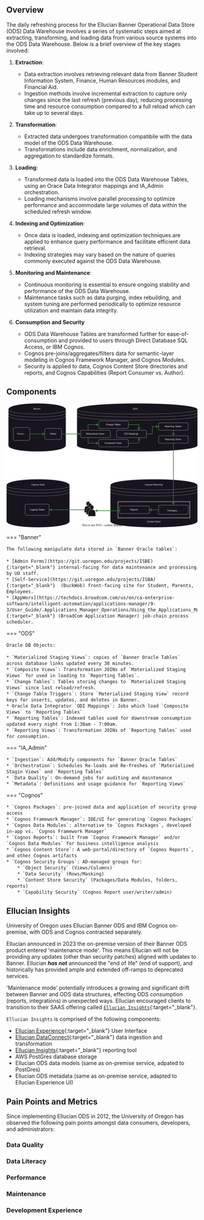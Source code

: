 ## Overview

The daily refreshing process for the Ellucian Banner Operational Data Store (ODS) Data Warehouse involves a series of systematic steps aimed at extracting, transforming, and loading data from various source systems into the ODS Data Warehouse. Below is a brief overview of the key stages involved:

1. **Extraction**:
     - Data extraction involves retrieving relevant data from Banner Student Information System, Finance, Human Resources modules, and Financial Aid.
     - Ingestion methods involve incremental extraction to capture only changes since the last refresh (previous day), reducing processing time and resource consumption compared to a full reload which can take up to several days.

2. **Transformation**:
     - Extracted data undergoes transformation compatibile with the data model of the ODS Data Warehouse.
     - Transformations include data enrichment, normalization, and aggregation to standardize formats.

3. **Loading**:
     - Transformed data is loaded into the ODS Data Warehouse Tables, using an Orace Data Integrator mappings and IA_Admin orchestration.
     - Loading mechanisms involve parallel processing to optimize performance and accommodate large volumes of data within the scheduled refresh window.

4. **Indexing and Optimization**:
     - Once data is loaded, indexing and optimization techniques are applied to enhance query performance and facilitate efficient data retrieval.
     - Indexing strategies may vary based on the nature of queries commonly executed against the ODS Data Warehouse.

5. **Monitoring and Maintenance**:
     - Continuous monitoring is essential to ensure ongoing stability and performance of the ODS Data Warehouse.
     - Maintenance tasks such as data purging, index rebuilding, and system tuning are performed periodically to optimize resource utilization and maintain data integrity.

6. **Consumption and Security**
     - ODS Data Warehouse Tables are transformed further for ease-of-consumption and provided to users through Direct Database SQL Access, or IBM Cognos.
     - Cognos pre-joins/aggregates/filters data for semantic-layer modeling in Cognos Framework Manager, and Cognos Modules.
     - Security is applied to data, Cognos Content Store directories and reports, and Cognos Capabilities (Report Consumer vs. Author).

## Components

![ODS](./ods_overview.svg "ODS")

=== "Banner"
    
    The following manipulate data stored in `Banner Oracle tables`:

    * [Admin Forms](https://git.uoregon.edu/projects/ISBE){:target="_blank"} internal-facing for data maintenance and processing by UO staff.
    * [Self-Service](https://git.uoregon.edu/projects/ISBA){:target="_blank"}  (DuckWeb) front-facing site for Student, Parents, Employees.
    * [AppWorx](https://techdocs.broadcom.com/us/en/ca-enterprise-software/intelligent-automation/applications-manager/9-3/User_Guide/.Applications_Manager_Operations/Using_the_Applications_Manager_Desktop.html){:target="_blank"} (BroadCom Application Manager) job-chain process scheduler.
    

=== "ODS"

    Oracle DB Objects:

    * `Materialized Staging Views`: copies of `Banner Oracle Tables` across database links updated every 30 minutes.
    * `Composite Views`: Transformation JOINs of `Materialized Staging Views` for used in loading to `Reporting Tables`.
    * `Change Tables`: Tables storing changes to `Materialized Staging Views` since last reload/refresh.
    * `Change Table Triggers`: Store `Materialized Staging View` record keys for inserts, updates, and deletes in Banner.
    * Oracle Data Integrator `ODI Mappings`: Jobs which load `Composite Views` to `Reporting Tables`
    * `Reporting Tables`: Indexed tables used for downstream consumption updated every night from 1:30am - 7:00am.
    * `Reporting Views`: Transformation JOINs of `Reporting Tables` used for consumption.

=== "IA_Admin"

    * `Ingestion`: Add/Modify components for `Banner Oracle Tables`
    * `Orchestration`: Schedules Re-loads and Re-freshes of `Materialized Stagin Views` and `Reporting Tables`
    * `Data Quality`: On-demand jobs for auditing and maintenance
    * `Metadata`: Definitions and usage guidance for `Reporting Views`

=== "Cognos"

    * `Cognos Packages`: pre-joined data and application of security group access
    * `Cognos Framework Manager`: IDE/UI for generating `Cognos Packages`
    * `Cognos Data Modules`: alternative to `Cognos Packages`, developed in-app vs. `Cognos Framework Manager`
    * `Cognos Reports`: built from `Cognos Framework Manager` and/or `Cognos Data Modules` for business intelligence analysis
    * `Cognos Content Store`: A web-portal/directory of `Cognos Reports`, and other Cognos artifacts
    * `Cognos Security Groups`: AD-managed groups for:
        * `Object Security` (Views/Columns)
        * `Data Security` (Rows/Masking)
        * `Content Store Security` (Packages/Data Modules, folders, reports)
        * `Capability Security` (Cognos Report user/writer/admin)

## Ellucian Insights

University of Oregon uses Ellucian Banner ODS and IBM Cognos on-premise, with ODS and Cognos contracted separately.  

Ellucian announced in 2023 the on-premise version of their Banner ODS product entered 'maintenance mode'.  This means Ellucian will not be providing any updates (other than security patches) aligned with updates to Banner.  Ellucian ***has not*** announced the "end of life" (end of support), and historically has provided ample and extended off-ramps to deprecated services.

'Maintenance mode' potentially introduces a growing and significant drift between Banner and ODS data structures, effecting ODS consumption (reports, integrations) in unexpected ways.  Ellucian encouraged clients to transition to their SAAS offering called [`Ellucian Insights`](https://www.youtube.com/watch?v=sNgm8-iQceY&t=128s){:target="_blank"}.

`Ellucian Insights` is comprised of the following components:

* [Ellucian Experience](https://www.youtube.com/watch?v=rsCZB_6xkTU){:target="_blank"} User Interface
* [Ellucian DataConnect](https://www.ellucian.com/assets/emea-ap/apacuc23-01-nov-2023-saas-ready-integrations-ethos-data-connect.pdf){:target="_blank"} data ingestion and transformation
* [Ellucian Insights](https://www.ellucian.com/assets/en/solution-sheet/ellucian-insights-solution-sheet.pdf){:target="_blank"} reporting tool
* AWS PostGres database storage
* Ellucian ODS data models (same as on-premise service, adpated to PostGres)
* Ellucian ODS metadata (same as on-premise service, adapted to Ellucian Experience UI)
  

## Pain Points and Metrics

Since implementing Ellucian ODS in 2012, the University of Oregon has observed the following pain points amongst data consumers, developers, and administrators:

### Data Quality

### Data Literacy

### Performance

### Maintenance

### Development Experience

